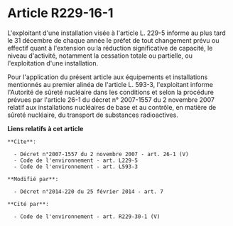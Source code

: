 # Article R229-16-1

L'exploitant d'une installation visée à l'article L. 229-5 informe au plus tard le 31 décembre de chaque année le préfet de
tout changement prévu ou effectif quant à l'extension ou la réduction significative de capacité, le niveau d'activité,
notamment la cessation totale ou partielle, ou l'exploitation d'une installation. 

Pour l'application du présent article aux équipements et installations mentionnés au premier alinéa de l'article L. 593-3,
l'exploitant informe l'Autorité de sûreté nucléaire dans les conditions et selon la procédure prévues par l'article 26-1 du
décret n° 2007-1557 du 2 novembre 2007 relatif aux installations nucléaires de base et au contrôle, en matière de sûreté
nucléaire, du transport de substances radioactives.

**Liens relatifs à cet article**

	**Cite**:

	  - Décret n°2007-1557 du 2 novembre 2007 - art. 26-1 (V)
	  - Code de l'environnement - art. L229-5
	  - Code de l'environnement - art. L593-3

	**Modifié par**:

	  - Décret n°2014-220 du 25 février 2014 - art. 7

	**Cité par**:

	  - Code de l'environnement - art. R229-30-1 (V)
